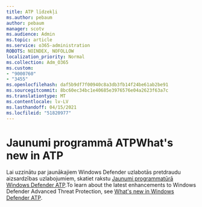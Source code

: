 ```yaml
---
title: ATP līdzekļi
ms.author: pebaum
author: pebaum
manager: scotv
ms.audience: Admin
ms.topic: article
ms.service: o365-administration
ROBOTS: NOINDEX, NOFOLLOW
localization_priority: Normal
ms.collection: Adm_O365
ms.custom:
- "9000760"
- "3455"
ms.openlocfilehash: daf5b9df7f00940c8a3db3fb14f24be61ab2be91
ms.sourcegitcommit: 8bc60ec34bc1e40685e3976576e04a2623f63a7c
ms.translationtype: MT
ms.contentlocale: lv-LV
ms.lasthandoff: 04/15/2021
ms.locfileid: "51820977"
---
```

# <a name="whats-new-in-atp"></a><span data-ttu-id="93b3c-102">Jaunumi programmā ATP</span><span class="sxs-lookup"><span data-stu-id="93b3c-102">What's new in ATP</span></span>

<span data-ttu-id="93b3c-103">Lai uzzinātu par jaunākajiem Windows Defender uzlabotās pretdraudu aizsardzības uzlabojumiem, skatiet rakstu [Jaunumi programmatūrā Windows Defender ATP](https://www.microsoft.com/security/blog/2018/11/15/whats-new-in-windows-defender-atp/).</span><span class="sxs-lookup"><span data-stu-id="93b3c-103">To learn about the latest enhancements to Windows Defender Advanced Threat Protection, see [What's new in Windows Defender ATP](https://www.microsoft.com/security/blog/2018/11/15/whats-new-in-windows-defender-atp/).</span></span>